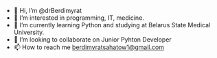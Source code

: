 - 👋 Hi, I’m @drBerdimyrat
- 👀 I’m interested in programming, IT, medicine.
- 🌱 I’m currently learning Python and studying at Belarus State Medical University.
- 💞️ I’m looking to collaborate on Junior Pyhton Developer
- 📫 How to reach me berdimyratsahatow1@gmail.com

<!---
drBerdimyrat/drBerdimyrat is a ✨ special ✨ repository because its `README.md` (this file) appears on your GitHub profile.
You can click the Preview link to take a look at your changes.
--->
